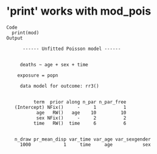 # 'print' works with mod_pois

    Code
      print(mod)
    Output
      
          ------ Unfitted Poisson model ------
      
      
         deaths ~ age + sex + time
      
        exposure = popn
      
         data model for outcome: rr3()
      
      
              term  prior along n_par n_par_free
       (Intercept) NFix()     -     1          1
               age   RW()   age    10         10
               sex NFix()     -     2          2
              time   RW()  time     6          6
      
      
       n_draw pr_mean_disp var_time var_age var_sexgender
         1000            1     time     age           sex
      

